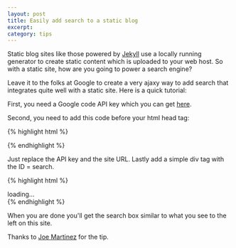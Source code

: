 ```yaml
---
layout: post
title: Easily add search to a static blog
excerpt:
category: tips
---
```

Static blog sites like those powered by [Jekyll] use a locally running generator to create static content which is uploaded to your web host.  So with a static site, how are you going to power a search engine?

Leave it to the folks at Google to create a very ajaxy way to add search that integrates quite well with a static site.  Here is a quick tutorial:

First, you need a Google code API key which you can get [here].

<!-- more -->

Second, you need to add this code before your html head tag:

{% highlight html %}
<script src="http://www.google.com/jsapi?key=your_api_key" 
type="text/javascript"></script>
<script language="Javascript" type="text/javascript">
  
  google.load("search", "1");
  
  function OnLoad() {
    // Create a search control
    var searchControl = new google.search.SearchControl();
    
    // Add in a WebSearch
    var webSearch = new google.search.WebSearch();
    
    // Restrict our search to pages from this site
    webSearch.setSiteRestriction('your site url');
    
    // Add the searcher to the SearchControl
    searchControl.addSearcher(webSearch);
    
    // tell the searcher to draw itself and tell it where to attach
    searchControl.draw(document.getElementById("search"));
  }
  google.setOnLoadCallback(OnLoad);
  
</script>
{% endhighlight %}

Just replace the API key and the site URL.  Lastly add a simple div tag with the ID = search.

{% highlight html %}
<div id="search">loading…</div>
{% endhighlight %}

When you are done you'll get the search box similar to what you see to the left on this site.

Thanks to [Joe Martinez] for the tip.

[here]:http://code.google.com/apis/loader/signup.html
[Jekyll]:http://jekyllrb.com
[Joe Martinez]:http://jrmiii.com/2009/03/03/super-easy-sidebar-search-for-jekyll-powered-sites.html